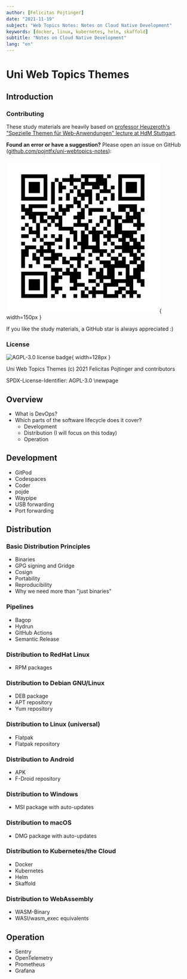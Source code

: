 ```yaml
---
author: [Felicitas Pojtinger]
date: "2021-11-19"
subject: "Web Topics Notes: Notes on Cloud Native Development"
keywords: [docker, linux, kubernetes, helm, skaffold]
subtitle: "Notes on Cloud Native Development"
lang: "en"
---
```


# Uni Web Topics Themes

## Introduction

### Contributing

These study materials are heavily based on [professor Heuzeroth's "Spezielle Themen für Web-Anwendungen" lecture at HdM Stuttgart](https://www.hdm-stuttgart.de/vorlesung_detail?vorlid=5212237).

**Found an error or have a suggestion?** Please open an issue on GitHub ([github.com/pojntfx/uni-webtopics-notes](https://github.com/pojntfx/uni-webtopics-notes)):

![QR code to source repository](./static/qr.png){ width=150px }

If you like the study materials, a GitHub star is always appreciated :)

### License

![AGPL-3.0 license badge](https://www.gnu.org/graphics/agplv3-155x51.png){ width=128px }

Uni Web Topics Themes (c) 2021 Felicitas Pojtinger and contributors

SPDX-License-Identifier: AGPL-3.0
\newpage

## Overview

- What is DevOps?
- Which parts of the software lifecycle does it cover?
  - Development
  - Distribution (I will focus on this today)
  - Operation

## Development

- GitPod
- Codespaces
- Coder
- pojde
- Waypipe
- USB forwarding
- Port forwarding

## Distribution

### Basic Distribution Principles

- Binaries
- GPG signing and Gridge
- Cosign
- Portability
- Reproducibility
- Why we need more than "just binaries"

### Pipelines

- Bagop
- Hydrun
- GitHub Actions
- Semantic Release

### Distribution to RedHat Linux

- RPM packages

### Distribution to Debian GNU/Linux

- DEB package
- APT repository
- Yum repository

### Distribution to Linux (universal)

- Flatpak
- Flatpak repository

### Distribution to Android

- APK
- F-Droid repository

### Distribution to Windows

- MSI package with auto-updates

### Distribution to macOS

- DMG package with auto-updates

### Distribution to Kubernetes/the Cloud

- Docker
- Kubernetes
- Helm
- Skaffold

### Distribution to WebAssembly

- WASM-Binary
- WASI/wasm_exec equivalents

## Operation

- Sentry
- OpenTelemetry
- Prometheus
- Grafana
